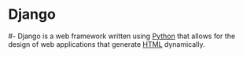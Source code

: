 # Django
#-
Django is a web framework written using [Python](/wiki/Python) that allows for the design of web applications that generate [HTML](/wiki/HTML) dynamically.